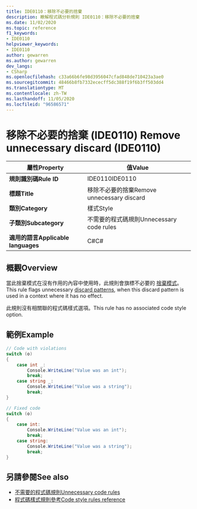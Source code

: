 ```yaml
---
title: IDE0110：移除不必要的捨棄
description: 瞭解程式碼分析規則 IDE0110：移除不必要的捨棄
ms.date: 11/02/2020
ms.topic: reference
f1_keywords:
- IDE0110
helpviewer_keywords:
- IDE0110
author: gewarren
ms.author: gewarren
dev_langs:
- CSharp
ms.openlocfilehash: c33a66b6fe98d3956047cfad848de710423a3ae0
ms.sourcegitcommit: 48466b8fb7332ececff5dc388f19f6b3ff503dd4
ms.translationtype: MT
ms.contentlocale: zh-TW
ms.lasthandoff: 11/05/2020
ms.locfileid: "96586571"
---
```

# <a name="remove-unnecessary-discard-ide0110"></a><span data-ttu-id="c1295-103">移除不必要的捨棄 (IDE0110) </span><span class="sxs-lookup"><span data-stu-id="c1295-103">Remove unnecessary discard (IDE0110)</span></span>

|<span data-ttu-id="c1295-104">屬性</span><span class="sxs-lookup"><span data-stu-id="c1295-104">Property</span></span>|<span data-ttu-id="c1295-105">值</span><span class="sxs-lookup"><span data-stu-id="c1295-105">Value</span></span>|
|-|-|
| <span data-ttu-id="c1295-106">**規則識別碼**</span><span class="sxs-lookup"><span data-stu-id="c1295-106">**Rule ID**</span></span> | <span data-ttu-id="c1295-107">IDE0110</span><span class="sxs-lookup"><span data-stu-id="c1295-107">IDE0110</span></span> |
| <span data-ttu-id="c1295-108">**標題**</span><span class="sxs-lookup"><span data-stu-id="c1295-108">**Title**</span></span> | <span data-ttu-id="c1295-109">移除不必要的捨棄</span><span class="sxs-lookup"><span data-stu-id="c1295-109">Remove unnecessary discard</span></span> |
| <span data-ttu-id="c1295-110">**類別**</span><span class="sxs-lookup"><span data-stu-id="c1295-110">**Category**</span></span> | <span data-ttu-id="c1295-111">樣式</span><span class="sxs-lookup"><span data-stu-id="c1295-111">Style</span></span> |
| <span data-ttu-id="c1295-112">**子類別**</span><span class="sxs-lookup"><span data-stu-id="c1295-112">**Subcategory**</span></span> | <span data-ttu-id="c1295-113">不需要的程式碼規則</span><span class="sxs-lookup"><span data-stu-id="c1295-113">Unnecessary code rules</span></span> |
| <span data-ttu-id="c1295-114">**適用的語言**</span><span class="sxs-lookup"><span data-stu-id="c1295-114">**Applicable languages**</span></span> | <span data-ttu-id="c1295-115">C#</span><span class="sxs-lookup"><span data-stu-id="c1295-115">C#</span></span> |

## <a name="overview"></a><span data-ttu-id="c1295-116">概觀</span><span class="sxs-lookup"><span data-stu-id="c1295-116">Overview</span></span>

<span data-ttu-id="c1295-117">當此捨棄模式在沒有作用的內容中使用時，此規則會旗標不必要的 [捨棄模式](../../../../_csharplang/proposals/csharp-8.0/patterns.md#discard-pattern)。</span><span class="sxs-lookup"><span data-stu-id="c1295-117">This rule flags unnecessary [discard patterns](../../../../_csharplang/proposals/csharp-8.0/patterns.md#discard-pattern), when this discard pattern is used in a context where it has no effect.</span></span>

<span data-ttu-id="c1295-118">此規則沒有相關聯的程式碼樣式選項。</span><span class="sxs-lookup"><span data-stu-id="c1295-118">This rule has no associated code style option.</span></span>

## <a name="example"></a><span data-ttu-id="c1295-119">範例</span><span class="sxs-lookup"><span data-stu-id="c1295-119">Example</span></span>

```csharp
// Code with violations
switch (o)
{
    case int _:
        Console.WriteLine("Value was an int");
        break;
    case string _:
        Console.WriteLine("Value was a string");
        break;
}

// Fixed code
switch (o)
{
    case int:
        Console.WriteLine("Value was an int");
        break;
    case string:
        Console.WriteLine("Value was a string");
        break;
}
```

## <a name="see-also"></a><span data-ttu-id="c1295-120">另請參閱</span><span class="sxs-lookup"><span data-stu-id="c1295-120">See also</span></span>

- [<span data-ttu-id="c1295-121">不需要的程式碼規則</span><span class="sxs-lookup"><span data-stu-id="c1295-121">Unnecessary code rules</span></span>](unnecessary-code-rules.md)
- [<span data-ttu-id="c1295-122">程式碼樣式規則參考</span><span class="sxs-lookup"><span data-stu-id="c1295-122">Code style rules reference</span></span>](index.md)
